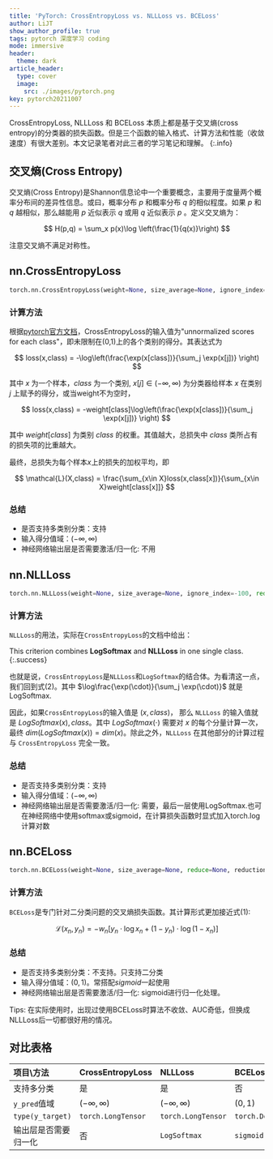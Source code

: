 ```yaml
---
title: 'PyTorch: CrossEntropyLoss vs. NLLLoss vs. BCELoss'
author: LiJT
show_author_profile: true
tags: pytorch 深度学习 coding
mode: immersive
header:
  theme: dark
article_header:
  type: cover
  image:
    src: ./images/pytorch.png
key: pytorch20211007
---
```


CrossEntropyLoss, NLLLoss 和 BCELoss 本质上都是基于交叉熵(cross entropy)的分类器的损失函数。但是三个函数的输入格式、计算方法和性能（收敛速度）有很大差别。本文记录笔者对此三者的学习笔记和理解。
{:.info}

<!--more-->

## 交叉熵(Cross Entropy)

交叉熵(Cross Entropy)是Shannon信息论中一个重要概念，主要用于度量两个概率分布间的差异性信息。或曰，概率分布 $p$ 和概率分布 $q$ 的相似程度。如果 $p$ 和 $q$ 越相似，那么越能用 $p$ 近似表示 $q$ 或用 $q$ 近似表示 $p$ 。定义交叉熵为：

$$
H(p,q) = \sum_x p(x)\log \left(\frac{1}{q(x)}\right)
$$

注意交叉熵不满足对称性。

## nn.CrossEntropyLoss

```python
torch.nn.CrossEntropyLoss(weight=None, size_average=None, ignore_index=-100, reduce=None, reduction='mean')
```

### 计算方法

根据[pytorch官方文档](https://pytorch.org/docs/stable/generated/torch.nn.CrossEntropyLoss.html)，CrossEntropyLoss的输入值为"unnormalized scores for each class"，即未限制在(0,1)上的各个类别的得分。其表达式为

$$
loss(x,class) = -\log\left(\frac{\exp(x[class])}{\sum_j \exp(x[j])} \right)
$$

其中 $x$ 为一个样本，$class$ 为一个类别, $x[j]\in(-\infty,\infty)$ 为分类器给样本 $x$ 在类别 $j$ 上赋予的得分，或当weight不为空时，

$$
loss(x,class) = -weight[class]\log\left(\frac{\exp(x[class])}{\sum_j \exp(x[j])} \right)
$$

其中 $weight[class]$ 为类别 $class$ 的权重。其值越大，总损失中 $class$ 类所占有的损失项的比重越大。

最终，总损失为每个样本$x$上的损失的加权平均，即

$$
\mathcal{L}(X,class) = \frac{\sum_{x\in X}loss(x,class[x])}{\sum_{x\in X}weight[class[x]]}
$$

### 总结
- 是否支持多类别分类：支持
- 输入得分值域：$(-\infty,\infty)$
- 神经网络输出层是否需要激活/归一化: 不用

## nn.NLLLoss

```python
torch.nn.NLLLoss(weight=None, size_average=None, ignore_index=-100, reduce=None, reduction='mean')
```

### 计算方法

`NLLLoss`的用法，实际在`CrossEntropyLoss`的文档中给出：

This criterion combines **LogSoftmax** and **NLLLoss** in one single class.
{:.success}

也就是说，`CrossEntropyLoss`是`NLLLoss`和`LogSoftmax`的结合体。为看清这一点，我们回到式(2)。其中 $\log\frac{\exp(\cdot)}{\sum_j \exp(\cdot)}$ 就是LogSoftmax.

因此，如果`CrossEntropyLoss`的输入值是 $(x,class)$， 那么 `NLLLoss` 的输入值就是 $LogSoftmax(x), class$。其中 $LogSoftmax(\cdot)$ 需要对 $x$ 的每个分量计算一次，最终 $dim(LogSoftmax(x)) = dim(x)$。除此之外，`NLLLoss` 在其他部分的计算过程与 `CrossEntropyLoss` 完全一致。

### 总结
- 是否支持多类别分类：支持
- 输入得分值域：$(-\infty,\infty)$
- 神经网络输出层是否需要激活/归一化: 需要，最后一层使用LogSoftmax.也可在神经网络中使用softmax或sigmoid，在计算损失函数时显式加入torch.log计算对数

## nn.BCELoss

```python
torch.nn.BCELoss(weight=None, size_average=None, reduce=None, reduction='mean')
```

### 计算方法
`BCELoss`是专门针对二分类问题的交叉熵损失函数。其计算形式更加接近式(1): 

$$
\mathcal{L}(x_n,y_n) = -w_n\left[y_n\cdot\log x_n + (1-y_n)\cdot\log(1-x_n)\right] 
$$

### 总结
- 是否支持多类别分类：不支持。只支持二分类
- 输入得分值域：$(0,1)$。常搭配$sigmoid$一起使用
- 神经网络输出层是否需要激活/归一化: sigmoid进行归一化处理。

Tips: 在实际使用时，出现过使用BCELoss时算法不收敛、AUC奇低，但换成NLLLoss后一切都很好用的情况。

## 对比表格

|项目\方法|CrossEntropyLoss|NLLLoss|BCELoss|
|:---|:---|:---|:---|
|支持多分类|是|是|否|
|`y_pred`值域|$(-\infty,\infty)$|$(-\infty,\infty)$|$(0,1)$|
|`type(y_target)`|`torch.LongTensor`|`torch.LongTensor`|`torch.DoubleTensor`|
|输出层是否需要归一化|否|`LogSoftmax`|`sigmoid`|

